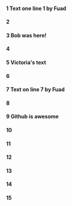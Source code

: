 #### 1 Text one line 1 by Fuad
#### 2
#### 3 Bob was here!
#### 4
#### 5 Victoria's text
#### 6
#### 7 Text on line 7 by Fuad
#### 8
#### 9 Github is awesome
#### 10
#### 11
#### 12
#### 13
#### 14
#### 15